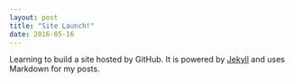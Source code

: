 ```yaml
---
layout: post
title: "Site Launch!"
date: 2016-05-16
---
```


Learning to build a site hosted by GitHub. It is powered by [Jekyll](http://jekyllrb.com) and uses Markdown for my posts.
